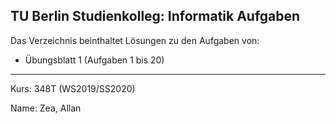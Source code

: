 ## TU Berlin Studienkolleg: Informatik Aufgaben
Das Verzeichnis beinthaltet Lösungen zu den Aufgaben von:
- Übungsblatt 1 (Aufgaben 1 bis 20)

---

Kurs: 348T (WS2019/SS2020)

Name: Zea, Allan
